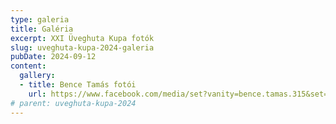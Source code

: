 ```yaml
---
type: galeria
title: Galéria
excerpt: XXI Üveghuta Kupa fotók
slug: uveghuta-kupa-2024-galeria
pubDate: 2024-09-12
content:
  gallery:
  - title: Bence Tamás fotói
    url: https://www.facebook.com/media/set?vanity=bence.tamas.315&set=a.2374013186270643
# parent: uveghuta-kupa-2024
---
```

